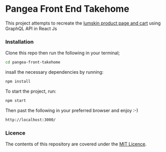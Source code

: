 # Pangea Front End Takehome

This project attempts to recreate the [lumskin product page and cart] using GraphQL API in React Js

### Installation

Clone this repo then run the following in your terminal;

```sh
cd pangea-front-takehome
```

insall the necessary dependencies by running:

```sh
npm install
```

To start the project, run:

```sh
npm start
```

Then past the following in your preferred browser and enjoy :-)

```sh
http://localhost:3000/
```

### Licence

The contents of this repository are covered under the [MIT Licence].

[lumskin product page and cart]: http://luminskin.com/
[mit licence]: https://github.com/udacity/ud777-writing-readmes/blob/master/LICENSE
